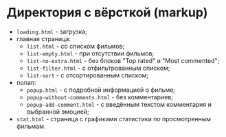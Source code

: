 # Директория с вёрсткой (markup)

* `loading.html` - загрузка;
* главная страница:
  * `list.html` - со списком фильмов;
  * `list-empty.html` - при отсутствии фильмов;
  * `list-no-extra.html` - без блоков "Top rated" и "Most commented";
  * `list-filter.html` - с отфильтрованным списком;
  * `list-sort` - с отсортированным списком;
* попап:
  * `popup.html` - с подробной информацией о фильме;
  * `popup-without-comments.html` - без комментариев;
  * `popup-add-comment.html` - с введённым текстом комментария и выбранной эмоцией;
* `stat.html` - страница с графиками статистики по просмотренным фильмам.
